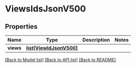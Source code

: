 # ViewsIdsJsonV500

## Properties
Name | Type | Description | Notes
------------ | ------------- | ------------- | -------------
**views** | [**list[ViewIdJsonV500]**](ViewIdJsonV500.md) |  | 

[[Back to Model list]](../README.md#documentation-for-models) [[Back to API list]](../README.md#documentation-for-api-endpoints) [[Back to README]](../README.md)


